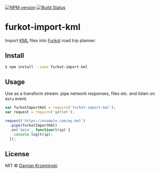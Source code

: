 [![NPM version][npm-image]][npm-url]
[![Build Status][build-image]][build-url]

# furkot-import-kml

Import [KML] files into [Furkot] road trip planner.

## Install

```sh
$ npm install --save furkot-import-kml
```

## Usage

Use as a transform stream: pipe network responses, files etc. and listen on `data` event.

```js
var furkotImportKml = require('furkot-import-kml');
var request = require('getlet');

request('https://example.com/my.kml')
  .pipe(furkotImportKml)
  .on('data', function(trip) {
    console.log(trip);
  });
```

## License

MIT © [Damian Krzeminski](https://code42day.com)

[Furkot]: https://furkot.com
[KML]: https://developers.google.com/kml

[npm-image]: https://img.shields.io/npm/v/@furkot/import-kml
[npm-url]: https://npmjs.org/package/@furkot/import-kml

[build-url]: https://github.com/furkot/import-kml/actions/workflows/check.yaml
[build-image]: https://img.shields.io/github/actions/workflow/status/furkot/import-kml/check.yaml?branch=main

